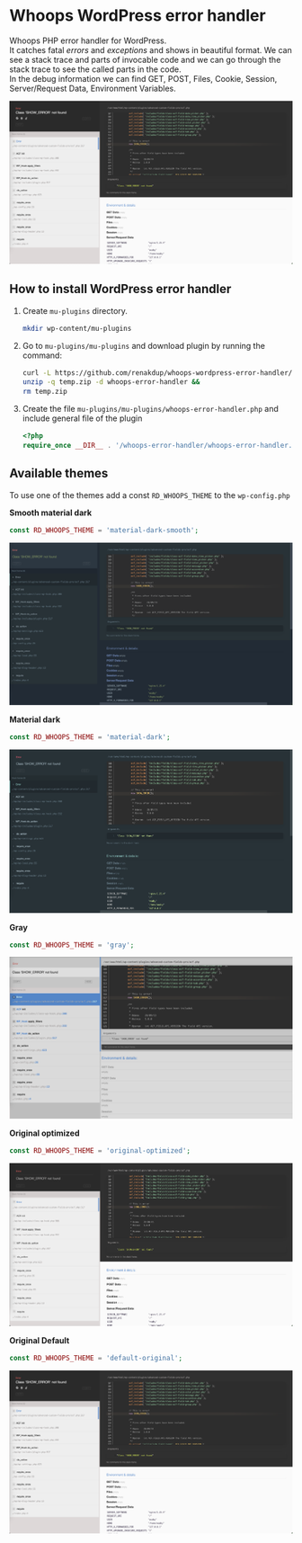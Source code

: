# Whoops WordPress error handler
Whoops PHP error handler for WordPress.   
It catches fatal _errors_ and _exceptions_ and shows in beautiful format.
We can see a stack trace and parts of invocable code and we can go through the stack trace to see the called parts in the code.  
In the debug information we can find GET, POST, Files, Cookie, Session, Server/Request Data, Environment Variables.

![Whoops Error Handler for WordPress](./doc/img/default-original.png)

## How to install WordPress error handler
1. Create `mu-plugins` directory.
    ```bash
    mkdir wp-content/mu-plugins
    ```

2. Go to `mu-plugins/mu-plugins` and download plugin by running the command:
   ```bash
   curl -L https://github.com/renakdup/whoops-wordpress-error-handler/archive/main.zip -o temp.zip &&
   unzip -q temp.zip -d whoops-error-handler &&
   rm temp.zip
   ```

3. Create the file `mu-plugins/mu-plugins/whoops-error-handler.php` and include general file of the plugin
   ```php
   <?php
   require_once __DIR__ . '/whoops-error-handler/whoops-error-handler.php';
   ```

## Available themes
To use one of the themes add a const `RD_WHOOPS_THEME` to the `wp-config.php`

**Smooth material dark**
```php
const RD_WHOOPS_THEME = 'material-dark-smooth';
```
![material-dark-smooth.png](./doc/img/material-dark-smooth.png)

**Material dark**
```php
const RD_WHOOPS_THEME = 'material-dark';
```
![material-dark-smooth.png](./doc/img/material-dark.png)

**Gray**
```php
const RD_WHOOPS_THEME = 'gray';
```
![material-dark-smooth.png](./doc/img/gray.png)

**Original optimized**
```php
const RD_WHOOPS_THEME = 'original-optimized';
```

![material-dark-smooth.png](./doc/img/original-optimized.png)

**Original Default**
```php
const RD_WHOOPS_THEME = 'default-original';
```

![material-dark-smooth.png](./doc/img/default-original.png)
